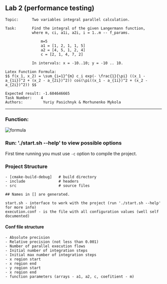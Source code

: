 ## Lab 2 (performance testing)

    Topic:      Two variables integral parallel calculation.
    
    Task:       Find the integral of the given Langermann function, 
                where m, ci, a1i, a2i, i = 1..m -- f_params.
                
                    m=5
                    a1 = [1, 2, 1, 1, 5]
                    a2 = [4, 5, 1, 2, 4]
                    c = [2, 1, 4, 7, 2]
                    
                In intervals: x = -10..10; y = -10 .. 10.
                
    Latex Function Formula: 
    $$ f(x_1, x_2) = \sum_{i=1}^{m} c_i exp(- \frac{1}{\pi} ((x_1 - a_{1i})^2 + (x_2 - a_{2i})^2)) cos(\pi((x_1 - a_{1i})^2 + (x_2 - a_{2i})^2)) $$
    
    Expected result: -1.604646665
    Task Number:    4
    Authors:         Yuriy Pasichnyk & Morhunenko Mykola
----
### Function:
![formula](https://render.githubusercontent.com/render/math?math=f(x_1,x_2)=\sum_{i=1}^{m}c_i%20exp(-\frac{1}{\pi}%20((x_1%20-%20a_{1i})^2%20+%20(x_2%20-%20a_{2i})^2))%20cos(\pi((x_1%20-%20a_{1i})^2%20+%20(x_2%20-%20a_{2i})^2)))

### Run: './start.sh --help' to view possible options
First time running you must use `-c` option to compile the project.

### Project Structure

    - [cmake-build-debug]   # build directory
    - include               # headers
    - src                   # source files
        
    ## Names in [] are generated. 

    start.sh - interface to work with the project (run './start.sh --help' for more info)
    execution.conf - is the file with all configuration values (well self documented)
    
    
#### Conf file structure  
    - Absolute precision
    - Relative precision (not less than 0.001)
    - Number of parallel execution flows
    - Initial number of integration steps
    - Initial max number of integration steps
    - x region start
    - x region end
    - y region start
    - x region end
    - function parameters (arrays - a1, a2, c, coefitient - m)

